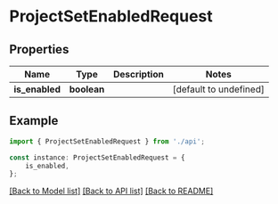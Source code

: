 # ProjectSetEnabledRequest


## Properties

Name | Type | Description | Notes
------------ | ------------- | ------------- | -------------
**is_enabled** | **boolean** |  | [default to undefined]

## Example

```typescript
import { ProjectSetEnabledRequest } from './api';

const instance: ProjectSetEnabledRequest = {
    is_enabled,
};
```

[[Back to Model list]](../README.md#documentation-for-models) [[Back to API list]](../README.md#documentation-for-api-endpoints) [[Back to README]](../README.md)
